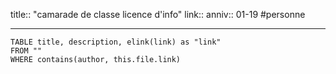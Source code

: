 title:: "camarade de classe licence d'info"
link::
anniv:: 01-19
#personne

---


```dataview
TABLE title, description, elink(link) as "link"
FROM ""
WHERE contains(author, this.file.link)
```

